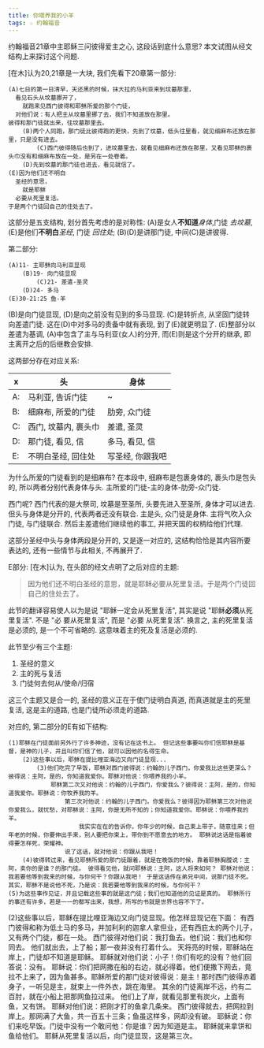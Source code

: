 ```yaml
---
title: 你喂养我的小羊
tags: ☆ 约翰福音
---
```


约翰福音21章中主耶稣三问彼得爱主之心, 这段话到底什么意思? 本文试图从经文结构上来探讨这个问题.


[在木]认为20,21章是一大块, 我们先看下20章第一部分:

    (A)七日的第一日清早，天还黑的时候，抹大拉的马利亚来到坟墓那里，
      看见石头从坟墓挪开了，
        就跑来见西门彼得和耶稣所爱的那个门徒，
      对他们说：有人把主从坟墓里挪了去，我们不知道放在那里。
    彼得和那门徒就出来，往坟墓那里去。
        (B)两个人同跑，那门徒比彼得跑的更快，先到了坟墓，低头往里看，就见细麻布还放在那里，只是没有进去。
            (C)西门彼得随后也到了，进坟墓里去，就看见细麻布还放在那里，又看见耶稣的裹头巾没有和细麻布放在一处，是另在一处卷着。
        (D)先到坟墓的那门徒也进去，看见就信了。
    (E)因为他们还不明白
      圣经的意思，
        就是耶稣
      必要从死里复活。
    于是两个门徒回自己的住处去了。

这部分是五支结构, 划分首先考虑的是对称性:
(A)是女人**不知道**_身体_,门徒 _去坟墓_, (E)是他们**不明白**_圣经_, 门徒 _回住处_;
(B)(D)是讲那门徒, 中间(C)是讲彼得.

第二部分:

    (A)11- 主耶稣向马利亚显现
        (B)19- 向门徒显现
            (C)21- 差遣-圣灵
        (D)24- 多马
    (E)30-21:25 鱼-羊

(B)是向门徒显现, (D)是向之前没有见到的多马显现.
(C)是转折点, 从坚固门徒转向差遣门徒. 这在(D)中对多马的责备中就有表现, 到了(E)就更明显了.
(E)整部分以差遣为基调, (A)中包含了主与马利亚(女人)的分开, 而(E)则是这个分开的继承, 即主离开之后的后继教会安排.

这两部分存在对应关系:

x  | 头                   | 身体
---|----------------------|-----------------
A: | 马利亚, 告诉门徒     | ~
B: | 细麻布, 所爱的门徒   | 肋旁, 众门徒
C: | 西门, 坟墓内, 裹头巾 | 差遣, 圣灵
D: | 那门徒, 看见, 信     | 多马, 看见, 信
E: | 不明白圣经, 回住处   | 写圣经, 你跟我吧

为什么所爱的门徒看到的是细麻布? 在本段中, 细麻布是包裹身体的, 裹头巾是包头的, 所以两者分别代表身体与头. 主所爱的门徒-主的身体-肋旁-众门徒.

西门呢? 西门代表的是大祭司, 坟墓是至圣所, 头要先进入至圣所, 身体才可以进去. 但头与身体是分开的, 代表两者还没有联合. 主是头, 众门徒是身体. 主将气吹入众门徒, 与门徒联合. 然后主差遣他们继续他的事工, 并把天国的权柄给他们代理.

这部分圣经中头与身体两段是分开的, 又是逐一对应的, 这结构恰恰是其内容所要表达的, 还有一些情节与此相关, 不再展开了.

E部分:  [在木]认为, 在头部的经文点明了之后对应的主题:

> 因为他们还不明白圣经的意思，就是耶稣必要从死里复活。于是两个门徒回自己的住处去了。

此节的翻译容易使人以为是说 "耶稣一定会从死里复活", 其实是说  "耶稣**必须**从死里复活". 不是 "必 要从死里复活", 而是 "必要 从死里复活". 换言之, 主的死里复活是必须的, 是一个不可省略的. 这意味着主的死及复活是必须的.

此节至少有三个主题:
1. 圣经的意义
2. 主的死与复活
3. 门徒何去何从/使命/归宿

这三个主题又是合一的, 圣经的意义正在于使门徒明白真道, 而真道就是主的死里复活, 这是主的道路, 也是门徒所必须走的道路.

对应的, 第二部分的E有如下结构:

```
(1)耶稣在门徒面前另外行了许多神迹，没有记在这书上。 但记这些事要叫你们信耶稣是基督，是神的儿子，并且叫你们信了他，就可以因他的名得生命。
    (2)这些事以后，耶稣在提比哩亚海边又向门徒显现...
        (3)他们吃完了早饭，耶稣对西门彼得说：约翰的儿子西门，你爱我比这些更深么？彼得说：主阿，是的，你知道我爱你。耶稣对他说：你喂养我的小羊。
            耶稣第二次又对他说：约翰的儿子西门，你爱我么？彼得说：主阿，是的，你知道我爱你。耶稣说：你牧养我的羊。
                第三次对他说：约翰的儿子西门，你爱我么？彼得因为耶稣第三次对他说你爱我么，就忧愁，对耶稣说：主阿，你是无所不知的；你知道我爱你。耶稣说：你喂养我的羊。
                    我实实在在的告诉你，你年少的时候，自己束上带子，随意往来；但年老的时候，你要伸出手来，别人要把你束上，带你到不愿意去的地方。 耶稣说这话是指着彼得要怎样死，荣耀神。
                说了这话，就对他说：你跟从我吧！
    (4)彼得转过来，看见耶稣所爱的那门徒跟着，就是在晚饭的时候，靠着耶稣胸膛说：主阿，卖你的是谁？的那门徒。 彼得看见他，就问耶稣说：主阿，这人将来如何？ 耶稣对他说：我若要他等到我来的时候，与你何干？你跟从我吧！ 于是这话传在弟兄中间，说那门徒不死。其实，耶稣不是说他不死，乃是说：我若要他等到我来的时候，与你何干？
(5)为这些事作见证，并且记载这些事的就是这门徒；我们也知道他的见证是真的。 耶稣所行的事还有许多，若是一一的都写出来，我想，所写的书就是世界也容不下了。
```


(2)这些事以后，耶稣在提比哩亚海边又向门徒显现。他怎样显现记在下面：
    有西门彼得和称为低土马的多马，并加利利的迦拿人拿但业，还有西庇太的两个儿子，又有两个门徒，都在一处。 西门彼得对他们说：我打鱼去。他们说：我们也和你同去。
        他们就出去，上了船；那一夜并没有打着什么。 天将亮的时候，耶稣站在岸上，门徒却不知道是耶稣。 耶稣就对他们说：小子！你们有吃的没有？他们回答说：没有。 耶稣说：你们把网撒在船的右边，就必得着。他们便撒下网去，竟拉不上来了，因为鱼甚多。耶稣所爱的那门徒对彼得说：是主！那时西门彼得赤着身子，一听见是主，就束上一件外衣，跳在海里。 其余的门徒离岸不远，约有二百肘，就在小船上把那网鱼拉过来。
    他们上了岸，就看见那里有炭火，上面有鱼，又有饼。 耶稣对他们说：把刚才打的鱼拿几条来。 西门彼得就去，把网拉到岸上。那网满了大鱼，共一百五十三条；鱼虽这样多，网却没有破。 耶稣说：你们来吃早饭。门徒中没有一个敢问他：你是谁？因为知道是主。 耶稣就来拿饼和鱼给他们。
耶稣从死里复活以后，向门徒显现，这是第三次。
